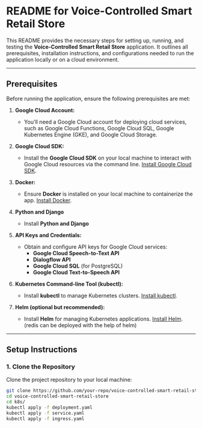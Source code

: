 # **README for Voice-Controlled Smart Retail Store**

This README provides the necessary steps for setting up, running, and testing the **Voice-Controlled Smart Retail Store** application. It outlines all prerequisites, installation instructions, and configurations needed to run the application locally or on a cloud environment.

---

## **Prerequisites**

Before running the application, ensure the following prerequisites are met:

1. **Google Cloud Account:**
   - You'll need a Google Cloud account for deploying cloud services, such as Google Cloud Functions, Google Cloud SQL, Google Kubernetes Engine (GKE), and Google Cloud Storage.

2. **Google Cloud SDK:**
   - Install the **Google Cloud SDK** on your local machine to interact with Google Cloud resources via the command line. [Install Google Cloud SDK](https://cloud.google.com/sdk/docs/install).

3. **Docker:**
   - Ensure **Docker** is installed on your local machine to containerize the app. [Install Docker](https://docs.docker.com/get-docker/).

4. **Python and Django**
   - Install **Python and Django** 

5. **API Keys and Credentials:**
   - Obtain and configure API keys for Google Cloud services:
     - **Google Cloud Speech-to-Text API**
     - **Dialogflow API**
     - **Google Cloud SQL** (for PostgreSQL)
     - **Google Cloud Text-to-Speech API**

6. **Kubernetes Command-line Tool (kubectl):**
   - Install **kubectl** to manage Kubernetes clusters. [Install kubectl](https://kubernetes.io/docs/tasks/tools/install-kubectl/).

7. **Helm (optional but recommended):**
   - Install **Helm** for managing Kubernetes applications. [Install Helm](https://helm.sh/docs/intro/install/). (redis can be deployed with the help of helm)

---

## **Setup Instructions**

### 1. **Clone the Repository**

Clone the project repository to your local machine:

```bash
git clone https://github.com/your-repo/voice-controlled-smart-retail-store.git
cd voice-controlled-smart-retail-store
cd k8s/
kubectl apply -f deployment.yaml
kubectl apply -f service.yaml
kubectl apply -f ingress.yaml
